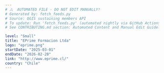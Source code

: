 ```yaml
---
# ⚠️  AUTOMATED FILE - DO NOT EDIT MANUALLY!
# Generated by: fetch_feeds.py
# Source: QGIS sustaining members API
# To update: Run 'fetch_feeds.py' (automated nightly via GitHub Actions)
# See CONTRIBUTING.md section: Automated Content and Manual Edit Guidelines

level: "Small"
title: "EPrime Formacion Ltda"
logo: "eprime.png"
startDate: "2025-03-01"
endDate: "2026-02-28"
link: "http://www.eprime.cl/"
country: "Chile"
---
```

